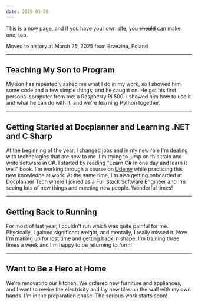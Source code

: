 ```yaml
---
date: 2025-03-28
---
```


This is a [now](https://nownownow.com/about) page, and if you have your own site, you ~~should~~ can make one, too.

Moved to history at March 25, 2025 from Brzezina, Poland

---

## Teaching My Son to Program

My son has repeatedly asked me what I do in my work, so I showed him some code and a few simple things, and he caught on. He got his first personal computer from me: a Raspberry Pi 500. I showed him how to use it and what he can do with it, and we're learning Python together.

---

## Getting Started at Docplanner and Learning .NET and C Sharp

At the beginning of the year, I changed jobs and in my new role I'm dealing with technologies that are new to me. I'm trying to jump on this train and write software in C#. I started by reading "Learn C# in one day and learn it well" book. I'm working through a course on [Udemy](https://www.udemy.com/course/complete-csharp-masterclass) while practicing this new knowledge at work. At the same time, I'm also getting onboarded at Docplanner Tech where I joined as a Full Stack Software Engineer and I'm seeing lots of new things and meeting new people. Wonderful times!

---

## Getting Back to Running

For most of last year, I couldn't run which was quite painful for me. Physically, I gained significant weight, and mentally, I really missed it. Now I'm making up for lost time and getting back in shape. I'm training three times a week and I'm happy to be returning to form!

---

## Want to Be a Hero at Home

We're renovating our kitchen. We ordered new furniture and appliances, and I want to rewire the electricity and lay new tiles on the wall with my own hands. I'm in the preparation phase. The serious work starts soon!
